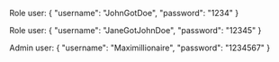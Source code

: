 Role user:
{
"username": "JohnGotDoe",
"password": "1234"
}

Role user:
{
"username": "JaneGotJohnDoe",
"password": "12345"
}

Admin user:
{
"username": "Maximillionaire",
"password": "1234567"
}
